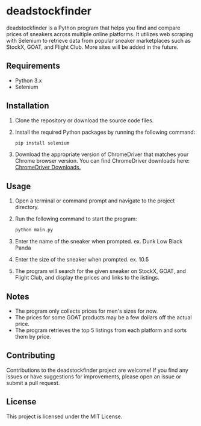 # deadstockfinder

deadstockfinder is a Python program that helps you find and compare prices of sneakers across multiple online platforms. It utilizes web scraping with Selenium to retrieve data from popular sneaker marketplaces such as StockX, GOAT, and Flight Club. More sites will be added in the future.

## Requirements

- Python 3.x
- Selenium

## Installation

1. Clone the repository or download the source code files.
2. Install the required Python packages by running the following command:

   ```bash
   pip install selenium
3. Download the appropriate version of ChromeDriver that matches your Chrome browser version. You can find ChromeDriver downloads here: [ChromeDriver Downloads.](https://sites.google.com/chromium.org/driver/)

## Usage

1. Open a terminal or command prompt and navigate to the project directory.
2. Run the following command to start the program:

   ```bash
   python main.py
3. Enter the name of the sneaker when prompted. ex. Dunk Low Black Panda
4. Enter the size of the sneaker when prompted. ex. 10.5
5. The program will search for the given sneaker on StockX, GOAT, and Flight Club, and display the prices and links to the listings.

## Notes

- The program only collects prices for men's sizes for now.
- The prices for some GOAT products may be a few dollars off the actual price.
- The program retrieves the top 5 listings from each platform and sorts them by price.

## Contributing
Contributions to the deadstockfinder project are welcome! If you find any issues or have suggestions for improvements, please open an issue or submit a pull request.

## License
This project is licensed under the MIT License.
